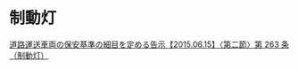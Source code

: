 # 制動灯
[道路運送車両の保安基準の細目を定める告示【2015.06.15】〈第二節〉第 263 条（制動灯）](https://www.mlit.go.jp/common/000187720.pdf)
